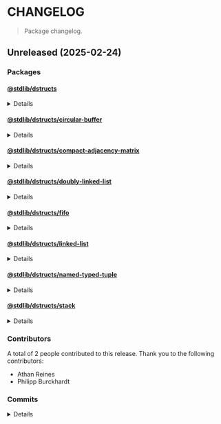 # CHANGELOG

> Package changelog.

<section class="release" id="unreleased">

## Unreleased (2025-02-24)

<section class="packages">

### Packages

<section class="package" id="dstructs-unreleased">

#### [@stdlib/dstructs](https://github.com/stdlib-js/stdlib/tree/develop/lib/node_modules/%40stdlib/dstructs)

<details>

<section class="features">

##### Features

-   [`9789396`](https://github.com/stdlib-js/stdlib/commit/9789396bd5111e963f4662c57c6b4159d4166946) - update namespace TypeScript declarations [(#5364)](https://github.com/stdlib-js/stdlib/pull/5364)
-   [`b362b7b`](https://github.com/stdlib-js/stdlib/commit/b362b7b1a0ec5ac2183fc54663e51f38f6db52e5) - add `dstructs` namespace

</section>

<!-- /.features -->

</details>

</section>

<!-- /.package -->

<section class="package" id="dstructs-circular-buffer-unreleased">

#### [@stdlib/dstructs/circular-buffer](https://github.com/stdlib-js/stdlib/tree/develop/lib/node_modules/%40stdlib/dstructs/circular-buffer)

<details>

<section class="features">

##### Features

-   [`f572c74`](https://github.com/stdlib-js/stdlib/commit/f572c746191a2d8bac1ddf173d9143bdd0e493e6) - add `dstructs/circular-buffer`

</section>

<!-- /.features -->

</details>

</section>

<!-- /.package -->

<section class="package" id="dstructs-compact-adjacency-matrix-unreleased">

#### [@stdlib/dstructs/compact-adjacency-matrix](https://github.com/stdlib-js/stdlib/tree/develop/lib/node_modules/%40stdlib/dstructs/compact-adjacency-matrix)

<details>

<section class="features">

##### Features

-   [`e9ce766`](https://github.com/stdlib-js/stdlib/commit/e9ce76615e34f13dce149feed5f7ffeda17ca5c2) - add `dstructs/compact-adjacency-matrix`

</section>

<!-- /.features -->

</details>

</section>

<!-- /.package -->

<section class="package" id="dstructs-doubly-linked-list-unreleased">

#### [@stdlib/dstructs/doubly-linked-list](https://github.com/stdlib-js/stdlib/tree/develop/lib/node_modules/%40stdlib/dstructs/doubly-linked-list)

<details>

<section class="features">

##### Features

-   [`e208fa6`](https://github.com/stdlib-js/stdlib/commit/e208fa66285056dc232f51c354215d2fe46032e9) - add `dstructs/doubly-linked-list`

</section>

<!-- /.features -->

</details>

</section>

<!-- /.package -->

<section class="package" id="dstructs-fifo-unreleased">

#### [@stdlib/dstructs/fifo](https://github.com/stdlib-js/stdlib/tree/develop/lib/node_modules/%40stdlib/dstructs/fifo)

<details>

<section class="features">

##### Features

-   [`9f66b7f`](https://github.com/stdlib-js/stdlib/commit/9f66b7f6d12b1897bf9692e780cc4b3e51355810) - add `dstructs/fifo`

</section>

<!-- /.features -->

</details>

</section>

<!-- /.package -->

<section class="package" id="dstructs-linked-list-unreleased">

#### [@stdlib/dstructs/linked-list](https://github.com/stdlib-js/stdlib/tree/develop/lib/node_modules/%40stdlib/dstructs/linked-list)

<details>

<section class="features">

##### Features

-   [`9cbb050`](https://github.com/stdlib-js/stdlib/commit/9cbb0501b718418e3722d5d44a7e21a72080edb7) - add `dstructs/linked-list`

</section>

<!-- /.features -->

</details>

</section>

<!-- /.package -->

<section class="package" id="dstructs-named-typed-tuple-unreleased">

#### [@stdlib/dstructs/named-typed-tuple](https://github.com/stdlib-js/stdlib/tree/develop/lib/node_modules/%40stdlib/dstructs/named-typed-tuple)

<details>

<section class="features">

##### Features

-   [`54f310f`](https://github.com/stdlib-js/stdlib/commit/54f310fb122b05038de174d03acbec6d2f84a5a9) - add `dstructs/named-typed-tuple`

</section>

<!-- /.features -->

</details>

</section>

<!-- /.package -->

<section class="package" id="dstructs-stack-unreleased">

#### [@stdlib/dstructs/stack](https://github.com/stdlib-js/stdlib/tree/develop/lib/node_modules/%40stdlib/dstructs/stack)

<details>

<section class="features">

##### Features

-   [`b21584c`](https://github.com/stdlib-js/stdlib/commit/b21584cb237c4fda9d617313881ed4fa0e6307e0) - add `dstructs/stack`

</section>

<!-- /.features -->

</details>

</section>

<!-- /.package -->

</section>

<!-- /.packages -->

<section class="contributors">

### Contributors

A total of 2 people contributed to this release. Thank you to the following contributors:

-   Athan Reines
-   Philipp Burckhardt

</section>

<!-- /.contributors -->

<section class="commits">

### Commits

<details>

-   [`3ec92ae`](https://github.com/stdlib-js/stdlib/commit/3ec92aeaefd8a73587ab8a9e153e654da87c553f) - **docs:** update related packages sections [(#5401)](https://github.com/stdlib-js/stdlib/pull/5401) _(by stdlib-bot)_
-   [`f2f05d9`](https://github.com/stdlib-js/stdlib/commit/f2f05d91b9e5960b7c69a7d157a50ede9b381335) - **docs:** update related packages sections [(#5384)](https://github.com/stdlib-js/stdlib/pull/5384) _(by stdlib-bot)_
-   [`3772f8f`](https://github.com/stdlib-js/stdlib/commit/3772f8f53a07408b72cf4ec3e8334758f9aded0d) - **docs:** update namespace table of contents [(#5366)](https://github.com/stdlib-js/stdlib/pull/5366) _(by stdlib-bot, Philipp Burckhardt)_
-   [`9789396`](https://github.com/stdlib-js/stdlib/commit/9789396bd5111e963f4662c57c6b4159d4166946) - **feat:** update namespace TypeScript declarations [(#5364)](https://github.com/stdlib-js/stdlib/pull/5364) _(by stdlib-bot)_
-   [`b362b7b`](https://github.com/stdlib-js/stdlib/commit/b362b7b1a0ec5ac2183fc54663e51f38f6db52e5) - **feat:** add `dstructs` namespace _(by Athan Reines)_
-   [`b21584c`](https://github.com/stdlib-js/stdlib/commit/b21584cb237c4fda9d617313881ed4fa0e6307e0) - **feat:** add `dstructs/stack` _(by Athan Reines)_
-   [`54f310f`](https://github.com/stdlib-js/stdlib/commit/54f310fb122b05038de174d03acbec6d2f84a5a9) - **feat:** add `dstructs/named-typed-tuple` _(by Athan Reines)_
-   [`9cbb050`](https://github.com/stdlib-js/stdlib/commit/9cbb0501b718418e3722d5d44a7e21a72080edb7) - **feat:** add `dstructs/linked-list` _(by Athan Reines)_
-   [`9f66b7f`](https://github.com/stdlib-js/stdlib/commit/9f66b7f6d12b1897bf9692e780cc4b3e51355810) - **feat:** add `dstructs/fifo` _(by Athan Reines)_
-   [`e208fa6`](https://github.com/stdlib-js/stdlib/commit/e208fa66285056dc232f51c354215d2fe46032e9) - **feat:** add `dstructs/doubly-linked-list` _(by Athan Reines)_
-   [`e9ce766`](https://github.com/stdlib-js/stdlib/commit/e9ce76615e34f13dce149feed5f7ffeda17ca5c2) - **feat:** add `dstructs/compact-adjacency-matrix` _(by Athan Reines)_
-   [`f572c74`](https://github.com/stdlib-js/stdlib/commit/f572c746191a2d8bac1ddf173d9143bdd0e493e6) - **feat:** add `dstructs/circular-buffer` _(by Athan Reines)_

</details>

</section>

<!-- /.commits -->

</section>

<!-- /.release -->


